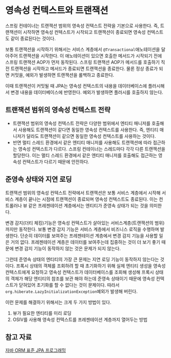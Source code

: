# 영속성 컨텍스트와 트랜잭션
스프링 컨테이너는 트랜잭션 범위의 영속성 컨텍스트 전략을 기본으로 사용한다. 즉, 트랜잭션이 시작하면 영속성 컨텍스트가 시작되고 트랜잭션이 종료되면 영속성 컨텍스트도 같이 종료된다는 것이다. 

보통 트랜잭션을 시작하기 위해서는 서비스 계층에서 `@Transactional`애노테이션을 달아주어 트랜잭션을 시작한다. 이 애노테이션이 있으면 호출한 메서드가 시작되기 전에 스프링 트랜잭션 AOP가 먼저 동작된다. 
스프링 트랜잭션 AOP가 메서드를 호출하기 직전 트랜잭션을 시작하고 메서드가 종료되면 트랜잭션을 종료한다. 물론 정상 종료가 되면 커밋을, 예외가 발생하면 트랜잭션을 롤백하고 종료한다.

이때 트랜잭션이 커밋될 때 JPA는 영속성 컨텍스트의 내용을 데이터베이스에 플러시해서 변경 내용을 데이터베이스에 반영한다. 예외가 발생하면 플러시를 호출하지 않는다.

## 트랜잭션 범위의 영속성 컨텍스트 전략
- 트랜잭션 범위의 영속성 컨텍스트 전략은 다양한 범위에서 엔티티 매니저를 호출해서 사용해도 트랜잭션이 같다면 동일한 영속성 컨텍스트를 사용한다. 즉, 엔티티 매니저가 달라도 트랜잭션이 같으면 동일한 영속성 컨텍스트를 사용하는 것이다.
- 반면 멀티 스레드 환경에서 같은 엔티티 매니저를 사용해도 트랜잭션에 따라 접근하는 영속성 컨텍스트가 다르다. 스프링 컨테이너는 스레드마다 각각 다른 트랜잭션을 할당한다. 이는 멀티 스레드 환경에서 같은 엔티티 매니저를 호출해도 접근하는 영속성 컨텍스트가 다르기 때문에 안전하다.

## 준영속 상태와 지연 로딩
트랜잭션 범위의 영속성 컨텍스트 전략에서 트랜잭션은 보통 서비스 계층에서 시작해 서비스 계층이 끝나는 시점에 트랜잭션이 종료되며 영속성 컨텍스트도 종료된다.
이는 컨트롤러나 뷰 같은 프레젠테이션 계층에서는 엔티티가 준영속 상태가 되는 것을 의미한다.

변경 감지(더티 체킹)기능은 영속성 컨텍스트가 살아있는 서비스계층(트랜잭션의 범위)까지만 동작한다. 보통 변경 감지 기능은 서비스 계층에서 비즈니스 로직을 수행하며 발생한다. 단순히 데이터를 보여주는 프레젠테이션 계층에서 변경 감지 기능을 사용할 일은 거의 없다. 프레젠테이션 계층은 데이터를 보여주는데 집중하는 것이 더 보기 좋기 때문에 변경 감지 기능이 동작하지 않는 것은 문제가 되지 않는다.

그런데 준영속 상태의 엔티티의 가장 큰 문제는 지연 로딩 기능이 동작하지 않는다는 것이다. 프록시 상태의 객체를 조회하려 할 때 초기화하기 위해 실제 엔티티 생성을 영속성 컨텍스트에게 요청하고 영속성 컨텍스트가 데이터베이스를 조회해 생성해 프록시 상태의 객체가 해당 엔티티의 참조를 보관 해야 하는데 준영속 상태이기 때문에 영속성 컨텍스트가 닫혀있어 초기화를 할 수 없다는 것이 문제이다. 따라서 `org.hiberate.LazyInitializationException`예외가 발생해 버린다.

이런 문제를 해결하기 위해서는 크게 두 가지 방법이 있다.
1. 뷰가 필요한 엔티티를 미리 로딩
2. OSIV를 사용해 영속성 컨텍스트를 프레젠테이션 계층까지 열어두는 방법

## 참고 자료
[자바 ORM 표준 JPA 프로그래밍](http://www.yes24.com/Product/Goods/19040233)